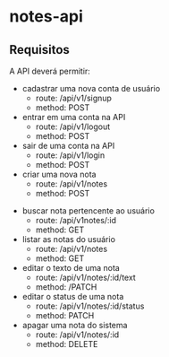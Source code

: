 # notes-api

## Requisitos

A API deverá permitir:
- cadastrar uma nova conta de usuário
  - route: /api/v1/signup
  - method: POST
- entrar em uma conta na API 
  - route: /api/v1/logout
  - method: POST
- sair de uma conta na API
  - route: /api/v1/login
  - method: POST
- criar uma nova nota
  - route: /api/v1/notes
  - method: POST
* buscar nota pertencente ao usuário 
  - route: /api/v1notes/:id
  - method: GET
* listar as notas do usuário 
  - route: /api/v1/notes
  - method: GET
* editar o texto de uma nota 
  - route: /api/v1/notes/:id/text
  - method: /PATCH
* editar o status de uma nota 
  - route: /api/v1/notes/:id/status
  - method: PATCH 
* apagar uma nota do sistema 
  - route: /api/v1/notes/:id
  - method: DELETE
